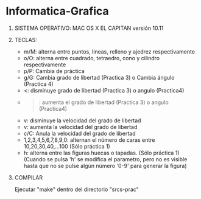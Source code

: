# Informatica-Grafica

1. SISTEMA OPERATIVO: MAC OS X EL CAPITAN versión 10.11

2. TECLAS:

      - m/M: alterna entre puntos, lineas, relleno y ajedrez respectivamente
      - o/O: alterna entre cuadrado, tetraedro, cono y cilindro respectivamente
      - p/P: Cambia de práctica
      - g/G: Cambia grado de libertad (Practica 3) o Cambia ángulo (Practica 4)
      - <: disminuye grado de libertad (Practica 3) o angulo (Practica4)
      - >: aumenta el grado de libertad (Practica 3) o angulo (Practica4)
      - v: disminuye la velocidad del grado de libertad
      - v: aumenta la velocidad del grado de libertad
      - c/C: Anula la velocidad del grado de libertad
      - 1,2,3,4,5,6,7,8,9,0: alternan el número de caras entre 10,20,30,40,...100 (Sólo práctica 1)
      - h: alterna entre las figuras huecas o tapadas. (Sólo práctica 1) (Cuando se pulsa 'h' se modifica el parametro, pero no es visible hasta que no se pulse algún número '0-9' para generar la figura)

3. COMPILAR
      
      Ejecutar "make" dentro del directorio "srcs-prac"
